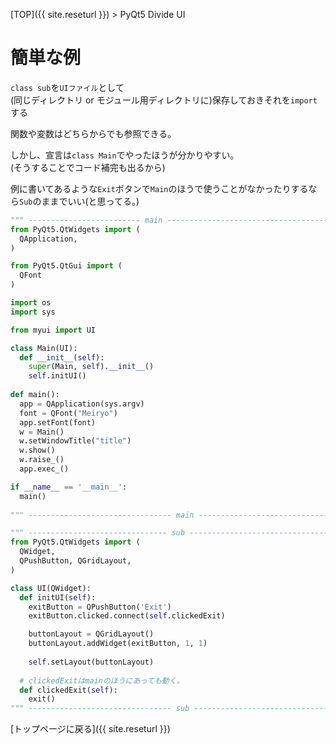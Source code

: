 [TOP]({{ site.reseturl }}) > PyQt5 Divide UI

# 簡単な例

`class sub`を`UIファイル`として<br>
(同じディレクトリ or モジュール用ディレクトリに)保存しておきそれを`import`する<br>

関数や変数はどちらからでも参照できる。<br>

しかし、宣言は`class Main`でやったほうが分かりやすい。<br>
(そうすることでコード補完も出るから)<br>

例に書いてあるような`Exit`ボタンで`Main`のほうで使うことがなかったりするなら`Sub`のままでいい(と思ってる。)<br>

```python
""" ------------------------- main -------------------------------------"""
from PyQt5.QtWidgets import (
  QApplication, 
)

from PyQt5.QtGui import (
  QFont
)

import os
import sys

from myui import UI

class Main(UI):
  def __init__(self):
    super(Main, self).__init__()
    self.initUI()
    
def main():
  app = QApplication(sys.argv)
  font = QFont("Meiryo")
  app.setFont(font)
  w = Main()
  w.setWindowTitle("title")
  w.show()
  w.raise_()
  app.exec_()

if __name__ == '__main__':
  main()
 
""" -------------------------------- main -----------------------------"""

""" ------------------------------- sub --------------------------------"""
from PyQt5.QtWidgets import (
  QWidget,
  QPushButton, QGridLayout,
)

class UI(QWidget):
  def initUI(self):
    exitButton = QPushButton('Exit')
    exitButton.clicked.connect(self.clickedExit)

    buttonLayout = QGridLayout()
    buttonLayout.addWidget(exitButton, 1, 1)
    
    self.setLayout(buttonLayout)
  
  # clickedExitはmainのほうにあっても動く。
  def clickedExit(self):
    exit()
""" -------------------------------- sub -------------------------------"""
```

[トップページに戻る]({{ site.reseturl }})